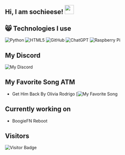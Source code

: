 ## Hi, I am sochieese! <img src="https://cdn.discordapp.com/emojis/1048110912084656148.png" width="30px">


## 😸 Technologies I use
![Python](https://img.shields.io/badge/-Python-black?style=flat-square&logo=Python)
![HTML5](https://img.shields.io/badge/-HTML5-E34F26?style=flat-square&logo=html5&logoColor=white)
![GitHub](https://img.shields.io/badge/-GitHub-181717?style=flat-square&logo=github)
![ChatGPT](https://img.shields.io/badge/chatGPT-74aa9c?style=for-the-badge&logo=openai&logoColor=white)
![Raspberry Pi](https://img.shields.io/badge/-RaspberryPi-C51A4A?style=for-the-badge&logo=Raspberry-Pi)


## My Discord
![My Discord](https://discord-readme-badge.vercel.app/api?id=851585734552977449)

## My Favorite Song ATM
- Get Him Back By Olivia Rodrigo
[![My Favorite Song](https://github.com/sochieese/sochieese/blob/main/Olivia.gif)



## Currently working on
- BoogieFN Reboot



## Visitors

![Visitor Badge](https://visitor-badge.laobi.icu/badge?page_id=sochieese.sochieese)

